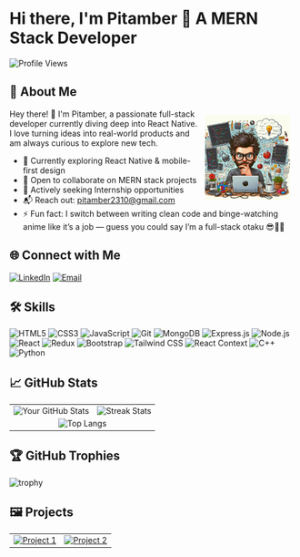 # Hi there, I'm Pitamber 👋 A MERN Stack Developer

![Profile Views](https://komarev.com/ghpvc/?username=whizzy23&color=blueviolet&style=flat&label=Profile+Views)
## 🚀 About Me

<img align="right" height="150" src="dev.png" alt="Developer at work" style="margin: 10px; float: right;" />

Hey there! 👋 I'm Pitamber, a passionate full-stack developer currently diving deep into React Native. I love turning ideas into real-world products and am always curious to explore new tech.

- 🔭 Currently exploring React Native & mobile-first design
- 👯 Open to collaborate on MERN stack projects
- 🎯 Actively seeking Internship opportunities
- 📬 Reach out: pitamber2310@gmail.com
- ⚡ Fun fact: I switch between writing clean code and binge-watching anime like it’s a job — guess you could say I’m a full-stack otaku 😎👨‍💻

## 🌐 Connect with Me

[![LinkedIn](https://img.shields.io/badge/LinkedIn-0077B5?logo=linkedin&logoColor=white&style=for-the-badge)](https://www.linkedin.com/in/pitamber023)
[![Email](https://img.shields.io/badge/Email-D14836?logo=gmail&logoColor=white&style=for-the-badge)](mailto:pitamber2310@gmail.com)

## 🛠️ Skills

![HTML5](https://img.shields.io/badge/-HTML5-E34F26?logo=html5&logoColor=fff&style=for-the-badge)
![CSS3](https://img.shields.io/badge/-CSS3-1572B6?logo=css3&logoColor=fff&style=for-the-badge)
![JavaScript](https://img.shields.io/badge/-JavaScript-F7DF1E?logo=javascript&logoColor=000&style=for-the-badge)
![Git](https://img.shields.io/badge/-Git-F05032?logo=git&logoColor=fff&style=for-the-badge)
![MongoDB](https://img.shields.io/badge/-MongoDB-47A248?logo=mongodb&logoColor=fff&style=for-the-badge)
![Express.js](https://img.shields.io/badge/-Express.js-000?logo=express&logoColor=fff&style=for-the-badge)
![Node.js](https://img.shields.io/badge/-Node.js-339933?logo=node.js&logoColor=fff&style=for-the-badge)
![React](https://img.shields.io/badge/-React-61DAFB?logo=react&logoColor=000&style=for-the-badge)
![Redux](https://img.shields.io/badge/-Redux-764ABC?logo=redux&logoColor=fff&style=for-the-badge)
![Bootstrap](https://img.shields.io/badge/-Bootstrap-7952B3?logo=bootstrap&logoColor=fff&style=for-the-badge)
![Tailwind CSS](https://img.shields.io/badge/-Tailwind%20CSS-38B2AC?logo=tailwind-css&logoColor=fff&style=for-the-badge)
![React Context](https://img.shields.io/badge/-React%20Context-61DAFB?logo=react&logoColor=000&style=for-the-badge)
![C++](https://img.shields.io/badge/-C++-00599C?logo=c%2B%2B&logoColor=fff&style=for-the-badge)
![Python](https://img.shields.io/badge/-Python-3776AB?logo=python&logoColor=fff&style=for-the-badge)

## 📈 GitHub Stats
<table>
  <tr>
    <td>
      <img src="https://github-readme-stats.vercel.app/api?username=whizzy23&show_icons=true&theme=vision-friendly-dark" alt="Your GitHub Stats" />
    </td>
    <td>
      <img src="https://github-readme-streak-stats.herokuapp.com/?user=whizzy23&theme=vision-friendly-dark&fire=dd2727" alt="Streak Stats" />
    </td>
  </tr>
  <tr>
    <td colspan="2" align="center">
      <img src="https://github-readme-stats.vercel.app/api/top-langs/?username=whizzy23&layout=compact&theme=vision-friendly-dark" alt="Top Langs" />
    </td>
  </tr>
</table>


## 🏆 GitHub Trophies

![trophy](https://github-profile-trophy.vercel.app/?username=whizzy23&theme=onedark)

## 🖼️ Projects

<table>
  <tr>
    <td>
      <a href="https://github.com/whizzy23/Freetle">
        <img src="https://github-readme-stats.vercel.app/api/pin/?username=whizzy23&repo=Freetle&theme=vision-friendly-dark" alt="Project 1" />
      </a>
    </td>
    <td>
      <a href="https://github.com/whizzy23/Weather-site">
        <img src="https://github-readme-stats.vercel.app/api/pin/?username=whizzy23&repo=Weather-site&theme=vision-friendly-dark" alt="Project 2" />
      </a>
    </td>
  </tr>
</table>
